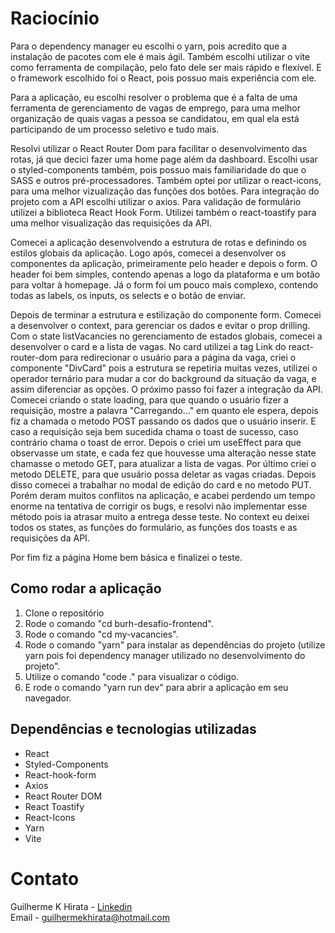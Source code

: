 # Raciocínio 

Para o dependency manager eu escolhi o yarn, pois acredito que a instalação de pacotes com ele é mais ágil.
Também escolhi utilizar o vite como ferramenta de compilação, pelo fato dele ser mais rápido e flexível.
E o framework escolhido foi o React, pois possuo mais experiência com ele.

Para a aplicação, eu escolhi resolver o problema que é a falta de uma ferramenta de gerenciamento de vagas de emprego, para uma melhor organização de quais vagas
a pessoa se candidatou, em qual ela está participando de um processo seletivo e tudo mais.

Resolvi utilizar o React Router Dom para facilitar o desenvolvimento das rotas, já que decici fazer uma home page além da dashboard.
Escolhi usar o styled-components também, pois possuo mais familiaridade do que o SASS e outros pré-processadores.
Também optei por utilizar o react-icons, para uma melhor vizualização das funções dos botões.
Para integração do projeto com a API escolhi utilizar o axios.
Para validação de formulário utilizei a biblioteca React Hook Form.
Utilizei também o react-toastify para uma melhor visualização das requisições da API.
 
Comecei a aplicação desenvolvendo a estrutura de rotas e definindo os estilos globais da aplicação. Logo após, comecei a desenvolver os componentes da aplicação, 
primeiramente pelo header e depois o form. O header foi bem simples, contendo apenas a logo da plataforma e um botão para voltar à homepage. Já o form foi um pouco
mais complexo, contendo todas as labels, os inputs, os selects e o botão de enviar.

Depois de terminar a estrutura e estilização do componente form. Comecei a desenvolver o context, para gerenciar os dados e evitar o prop drilling.
Com o state listVacancies no gerenciamento de estados globais, comecei a desenvolver o card e a lista de vagas.
No card utilizei a tag Link do react-router-dom para redirecionar o usuário para a página da vaga, criei o componente "DivCard" pois a estrutura se repetiria muitas vezes,
utilizei o operador ternário para mudar a cor do background da situação da vaga, e assim diferenciar as opções.
O próximo passo foi fazer a integração da API. Comecei criando o state loading, para que quando o usuário fizer a requisição, mostre a palavra "Carregando..." em quanto ele espera,
depois fiz a chamada o metodo POST passando os dados que o usuário inserir. E caso a requisição seja bem sucedida chama o toast de sucesso, caso contrário chama o toast de error.
Depois o criei um useEffect para que observasse um state, e cada fez que houvesse uma alteração nesse state chamasse o metodo GET, para atualizar a lista de vagas.
Por último criei o metodo DELETE, para que usuário possa deletar as vagas criadas.
Depois disso comecei a trabalhar no modal de edição do card e no metodo PUT. Porém deram muitos conflitos na aplicação, e acabei perdendo um tempo enorme na
tentativa de corrigir os bugs, e resolvi não implementar esse método pois ia atrasar muito a entrega desse teste.
No context eu deixei todos os states, as funções do formulário, as funções dos toasts e as requisições da API.

Por fim fiz a página Home bem básica e finalizei o teste.

## Como rodar a aplicação

1. Clone o repositório
2. Rode o comando "cd burh-desafio-frontend".
3. Rode o comando "cd my-vacancies".
4. Rode o comando "yarn" para instalar as dependências do projeto (utilize yarn pois foi dependency manager utilizado no desenvolvimento do projeto".
5. Utilize o comando "code ." para visualizar o código.
6. E rode o comando "yarn run dev" para abrir a aplicação em seu navegador.

## Dependências e tecnologias utilizadas
<ul>
  <li>React</li>
  <li>Styled-Components</li>
  <li>React-hook-form</li>
  <li>Axios</li>
  <li>React Router DOM</li>
  <li>React Toastify</li>
  <li>React-Icons</li>
  <li>Yarn</li>
  <li>Vite</li>
</ul>

# Contato
Guilherme K Hirata - <a href="https://www.linkedin.com/in/guilhermekhirata/" target="_blank">Linkedin</a> <br>
Email - guilhermekhirata@hotmail.com

